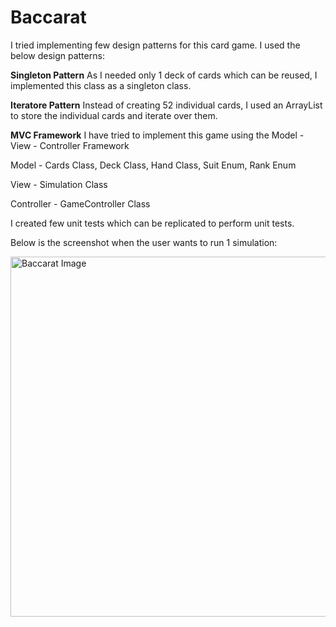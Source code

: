 # Baccarat

I tried implementing few design patterns for this card game. I used the below design patterns:

**Singleton Pattern**
As I needed only 1 deck of cards which can be reused, I implemented this class as a singleton class.

**Iteratore Pattern**
Instead of creating 52 individual cards, I used an ArrayList to store the individual cards and iterate over them.

**MVC Framework**
I have tried to implement this game using the Model - View - Controller Framework

Model -  Cards Class, Deck Class,  Hand Class, Suit Enum, Rank Enum

View - Simulation Class

Controller - GameController Class

I created few unit tests which can be replicated to perform unit tests.

Below is the screenshot when the user wants to run 1 simulation:

<img width="576" alt="Baccarat Image" src="https://user-images.githubusercontent.com/35849976/54470523-31946580-4777-11e9-8a9b-6a725e38d41f.png">
